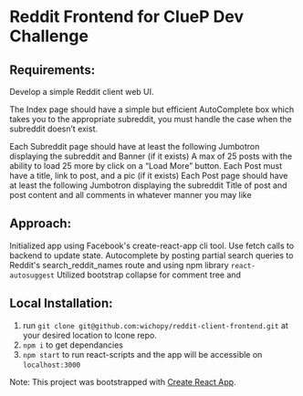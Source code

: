 # Reddit Frontend for ClueP Dev Challenge

## Requirements: 
Develop a simple Reddit client web UI.

The Index page should have a simple but efficient AutoComplete box which takes you to the appropriate subreddit, you must handle the case when the subreddit doesn’t exist.

Each Subreddit page should have at least the following
Jumbotron displaying the subreddit and Banner (if it exists)
A max of 25 posts with the ability to load 25 more by click on a “Load More” button.
Each Post must have a title, link to post, and a pic (if it exists)
Each Post page should have at least the following
Jumbotron displaying the subreddit
Title of post and post content
and all comments in whatever manner you may like

## Approach:
Initialized app using Facebook's create-react-app cli tool.
Use fetch calls to backend to update state.
Autocomplete by posting partial search queries to Reddit's search_reddit_names route and using npm library `react-autosuggest`
Utilized bootstrap collapse for comment tree and 

## Local Installation:

1. run `git clone git@github.com:wichopy/reddit-client-frontend.git` at your desired location to lcone repo.
2. `npm i` to get dependancies
3. `npm start` to run react-scripts and the app will be accessible on `localhost:3000`


Note: 
This project was bootstrapped with [Create React App](https://github.com/facebookincubator/create-react-app).
